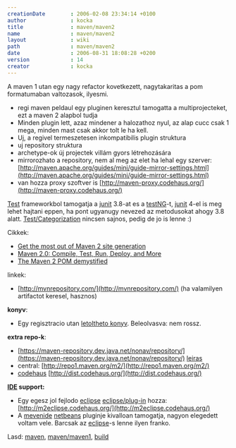 ```yaml
---
creationDate        : 2006-02-08 23:34:14 +0100 
author              : kocka 
title               : maven/maven2 
name                : maven/maven2 
layout              : wiki 
path                : maven/maven2 
date                : 2006-08-31 18:08:28 +0200 
version             : 14 
creator             : kocka 
---
```

A maven 1 utan egy nagy refactor kovetkezett, nagytakaritas a pom formatumaban valtozasok, ilyesmi.

*   regi maven peldaul egy pluginen keresztul tamogatta a multiprojecteket, ezt a maven 2 alapbol tudja
*   Minden plugin lett, azaz mindener a halozathoz nyul, az alap cucc csak 1 mega, minden mast csak akkor tolt le ha kell.
*   Uj, a regivel termeszetesen inkompatibilis plugin struktura
*   uj repository struktura
*   archetype-ok új projectek villám gyors létrehozására
*   mirrorozhato a repository, nem al meg az elet ha lehal egy szerver: [http://maven.apache.org/guides/mini/guide-mirror-settings.html](http://maven.apache.org/guides/mini/guide-mirror-settings.html)
*   van hozza proxy szoftver is [http://maven-proxy.codehaus.org/](http://maven-proxy.codehaus.org/)

[Test](../test.html) frameworkbol tamogatja a [junit](../junit.html) 3.8-at es a [testNG](../testng.html)-t, [junit](../junit.html) 4-el is meg lehet hajtani eppen, ha pont ugyanugy nevezed az metodusokat ahogy 3.8 alatt. [Test/Categorization](../Test/Categorization.html) nincsen sajnos, pedig de jo is lenne :)

Cikkek:

*   [Get the most out of Maven 2 site generation](http://www.javaworld.com/javaworld/jw-02-2006/jw-0227-maven_p.html)
*   [Maven 2.0: Compile, Test, Run, Deploy, and More](http://www.onjava.com/lpt/a/6528)
*   [The Maven 2 POM demystified](http://www.javaworld.com/javaworld/jw-05-2006/jw-0529-maven.html)

linkek:

*   [http://mvnrepository.com/](http://mvnrepository.com/) (ha valamilyen artifactot keresel, hasznos)

__konyv__:

*   Egy regisztracio utan [letoltheto konyv](http://www.mergere.com/m2book_download.jsp). Beleolvasva: nem rossz.

__extra repo-k__:

*   [https://maven-repository.dev.java.net/nonav/repository/](https://maven-repository.dev.java.net/nonav/repository/) [leiras](https://maven-repository.dev.java.net/nonav/)
*   central: [http://repo1.maven.org/m2/](http://repo1.maven.org/m2/)
*   [codehaus](../codehaus.html) [http://dist.codehaus.org/](http://dist.codehaus.org/)

__[IDE](../IDE.html) support:__

*   Egy egesz jol fejlodo [eclipse](../Eclipse.html) [eclipse/plug-in](../Eclipse/Plug-in.html) hozza:[http://m2eclipse.codehaus.org/](http://m2eclipse.codehaus.org/)
*   A [mevenide](../mevenide.html) [netbeans](../Netbeans.html) pluginje kivalloan tamogatja, nagyon elegedett voltam vele. Barcsak az [eclipse](../Eclipse.html)-s lenne ilyen franko.

Lasd: [maven](../maven.html), [maven/maven1](../maven/maven1.html), [build](../build.html)
